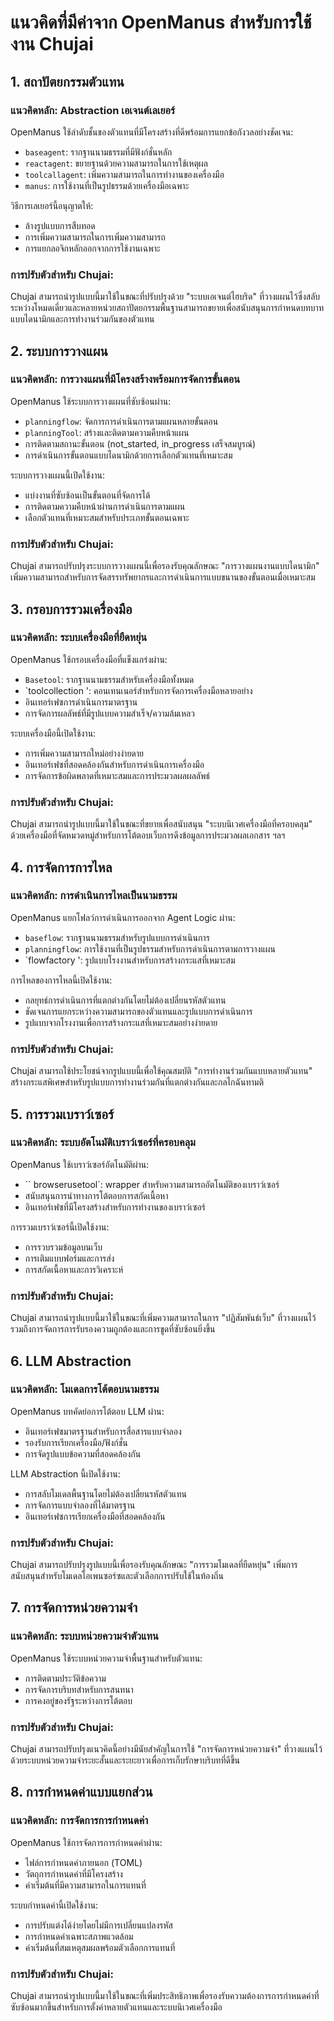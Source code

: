 # แนวคิดที่มีค่าจาก OpenManus สำหรับการใช้งาน Chujai

## 1. สถาปัตยกรรมตัวแทน

### แนวคิดหลัก: Abstraction เอเจนต์เลเยอร์
OpenManus ใช้ลำดับชั้นของตัวแทนที่มีโครงสร้างที่ดีพร้อมการแยกข้อกังวลอย่างชัดเจน:
- `baseagent`: รากฐานนามธรรมที่มีฟังก์ชั่นหลัก
- `reactagent`: ขยายฐานด้วยความสามารถในการใช้เหตุผล
- `toolcallagent`: เพิ่มความสามารถในการทำงานของเครื่องมือ
- `manus`: การใช้งานที่เป็นรูปธรรมด้วยเครื่องมือเฉพาะ

วิธีการเลเยอร์นี้อนุญาตให้:
- ล้างรูปแบบการสืบทอด
- การเพิ่มความสามารถในการเพิ่มความสามารถ
- การแยกลอจิกหลักออกจากการใช้งานเฉพาะ

### การปรับตัวสำหรับ Chujai:
Chujai สามารถนำรูปแบบนี้มาใช้ในขณะที่ปรับปรุงด้วย "ระบบเอเจนต์ไฮบริด" ที่วางแผนไว้ซึ่งสลับระหว่างโหมดเดี่ยวและหลายหน่วยสถาปัตยกรรมพื้นฐานสามารถขยายเพื่อสนับสนุนการกำหนดบทบาทแบบไดนามิกและการทำงานร่วมกันของตัวแทน

## 2. ระบบการวางแผน

### แนวคิดหลัก: การวางแผนที่มีโครงสร้างพร้อมการจัดการขั้นตอน
OpenManus ใช้ระบบการวางแผนที่ซับซ้อนผ่าน:
- `planningflow`: จัดการการดำเนินการตามแผนหลายขั้นตอน
- `planningTool`: สร้างและติดตามความคืบหน้าแผน
- การติดตามสถานะขั้นตอน (not_started, in_progress เสร็จสมบูรณ์)
- การดำเนินการขั้นตอนแบบไดนามิกด้วยการเลือกตัวแทนที่เหมาะสม

ระบบการวางแผนนี้เปิดใช้งาน:
- แบ่งงานที่ซับซ้อนเป็นขั้นตอนที่จัดการได้
- การติดตามความคืบหน้าผ่านการดำเนินการตามแผน
- เลือกตัวแทนที่เหมาะสมสำหรับประเภทขั้นตอนเฉพาะ

### การปรับตัวสำหรับ Chujai:
Chujai สามารถปรับปรุงระบบการวางแผนนี้เพื่อรองรับคุณลักษณะ "การวางแผนงานแบบไดนามิก" เพิ่มความสามารถสำหรับการจัดสรรทรัพยากรและการดำเนินการแบบขนานของขั้นตอนเมื่อเหมาะสม

## 3. กรอบการรวมเครื่องมือ

### แนวคิดหลัก: ระบบเครื่องมือที่ยืดหยุ่น
OpenManus ใช้กรอบเครื่องมือที่แข็งแกร่งผ่าน:
- `Basetool`: รากฐานนามธรรมสำหรับเครื่องมือทั้งหมด
- `toolcollection ': คอนเทนเนอร์สำหรับการจัดการเครื่องมือหลายอย่าง
- อินเทอร์เฟซการดำเนินการมาตรฐาน
- การจัดการผลลัพธ์ที่มีรูปแบบความสำเร็จ/ความล้มเหลว

ระบบเครื่องมือนี้เปิดใช้งาน:
- การเพิ่มความสามารถใหม่อย่างง่ายดาย
- อินเทอร์เฟซที่สอดคล้องกันสำหรับการดำเนินการเครื่องมือ
- การจัดการข้อผิดพลาดที่เหมาะสมและการประมวลผลผลลัพธ์

### การปรับตัวสำหรับ Chujai:
Chujai สามารถนำรูปแบบนี้มาใช้ในขณะที่ขยายเพื่อสนับสนุน "ระบบนิเวศเครื่องมือที่ครอบคลุม" ด้วยเครื่องมือที่จัดหมวดหมู่สำหรับการโต้ตอบเว็บการดึงข้อมูลการประมวลผลเอกสาร ฯลฯ

## 4. การจัดการการไหล

### แนวคิดหลัก: การดำเนินการไหลเป็นนามธรรม
OpenManus แยกโฟลว์การดำเนินการออกจาก Agent Logic ผ่าน:
- `baseflow`: รากฐานนามธรรมสำหรับรูปแบบการดำเนินการ
- `planningflow`: การใช้งานที่เป็นรูปธรรมสำหรับการดำเนินการตามการวางแผน
- `flowfactory ': รูปแบบโรงงานสำหรับการสร้างกระแสที่เหมาะสม

การไหลของการไหลนี้เปิดใช้งาน:
- กลยุทธ์การดำเนินการที่แตกต่างกันโดยไม่ต้องเปลี่ยนรหัสตัวแทน
- ชัดเจนการแยกระหว่างความสามารถของตัวแทนและรูปแบบการดำเนินการ
- รูปแบบจากโรงงานเพื่อการสร้างกระแสที่เหมาะสมอย่างง่ายดาย

### การปรับตัวสำหรับ Chujai:
Chujai สามารถใช้ประโยชน์จากรูปแบบนี้เพื่อใช้คุณสมบัติ "การทำงานร่วมกันแบบหลายตัวแทน" สร้างกระแสพิเศษสำหรับรูปแบบการทำงานร่วมกันที่แตกต่างกันและกลไกฉันทามติ

## 5. การรวมเบราว์เซอร์

### แนวคิดหลัก: ระบบอัตโนมัติเบราว์เซอร์ที่ครอบคลุม
OpenManus ใช้เบราว์เซอร์อัตโนมัติผ่าน:
- `` browserusetool`: wrapper สำหรับความสามารถอัตโนมัติของเบราว์เซอร์
- สนับสนุนการนำทางการโต้ตอบการสกัดเนื้อหา
- อินเทอร์เฟซที่มีโครงสร้างสำหรับการทำงานของเบราว์เซอร์

การรวมเบราว์เซอร์นี้เปิดใช้งาน:
- การรวบรวมข้อมูลบนเว็บ
- การเติมแบบฟอร์มและการส่ง
- การสกัดเนื้อหาและการวิเคราะห์

### การปรับตัวสำหรับ Chujai:
Chujai สามารถนำรูปแบบนี้มาใช้ในขณะที่เพิ่มความสามารถในการ "ปฏิสัมพันธ์เว็บ" ที่วางแผนไว้รวมถึงการจัดการการรับรองความถูกต้องและการขูดที่ซับซ้อนยิ่งขึ้น

## 6. LLM Abstraction

### แนวคิดหลัก: โมเดลการโต้ตอบนามธรรม
OpenManus บทคัดย่อการโต้ตอบ LLM ผ่าน:
- อินเทอร์เฟซมาตรฐานสำหรับการสื่อสารแบบจำลอง
- รองรับการเรียกเครื่องมือ/ฟังก์ชั่น
- การจัดรูปแบบข้อความที่สอดคล้องกัน

LLM Abstraction นี้เปิดใช้งาน:
- การสลับโมเดลพื้นฐานโดยไม่ต้องเปลี่ยนรหัสตัวแทน
- การจัดการแบบจำลองที่ได้มาตรฐาน
- อินเทอร์เฟซการเรียกเครื่องมือที่สอดคล้องกัน

### การปรับตัวสำหรับ Chujai:
Chujai สามารถปรับปรุงรูปแบบนี้เพื่อรองรับคุณลักษณะ "การรวมโมเดลที่ยืดหยุ่น" เพิ่มการสนับสนุนสำหรับโมเดลโอเพนซอร์ซและตัวเลือกการปรับใช้ในท้องถิ่น

## 7. การจัดการหน่วยความจำ

### แนวคิดหลัก: ระบบหน่วยความจำตัวแทน
OpenManus ใช้ระบบหน่วยความจำพื้นฐานสำหรับตัวแทน:
- การติดตามประวัติข้อความ
- การจัดการบริบทสำหรับการสนทนา
- การคงอยู่ของรัฐระหว่างการโต้ตอบ

### การปรับตัวสำหรับ Chujai:
Chujai สามารถปรับปรุงแนวคิดนี้อย่างมีนัยสำคัญในการใช้ "การจัดการหน่วยความจำ" ที่วางแผนไว้ด้วยระบบหน่วยความจำระยะสั้นและระยะยาวเพื่อการเก็บรักษาบริบทที่ดีขึ้น

## 8. การกำหนดค่าแบบแยกส่วน

### แนวคิดหลัก: การจัดการการกำหนดค่า
OpenManus ใช้การจัดการการกำหนดค่าผ่าน:
- ไฟล์การกำหนดค่าภายนอก (TOML)
- วัตถุการกำหนดค่าที่มีโครงสร้าง
- ค่าเริ่มต้นที่มีความสามารถในการแทนที่

ระบบกำหนดค่านี้เปิดใช้งาน:
- การปรับแต่งได้ง่ายโดยไม่มีการเปลี่ยนแปลงรหัส
- การกำหนดค่าเฉพาะสภาพแวดล้อม
- ค่าเริ่มต้นที่สมเหตุสมผลพร้อมตัวเลือกการแทนที่

### การปรับตัวสำหรับ Chujai:
Chujai สามารถนำรูปแบบนี้มาใช้ในขณะที่เพิ่มประสิทธิภาพเพื่อรองรับความต้องการการกำหนดค่าที่ซับซ้อนมากขึ้นสำหรับการตั้งค่าหลายตัวแทนและระบบนิเวศเครื่องมือ
